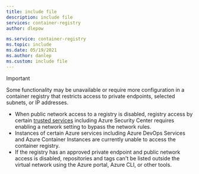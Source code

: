 ```yaml
---
title: include file
description: include file
services: container-registry
author: dlepow

ms.service: container-registry
ms.topic: include
ms.date: 05/19/2021
ms.author: danlep
ms.custom: include file
---
```



> [!IMPORTANT]
> Some functionality may be unavailable or require more configuration in a container registry that restricts access to private endpoints, selected subnets, or IP addresses. 
> * When public network access to a registry is disabled, registry access by certain [trusted services](../articles/container-registry/allow-access-trusted-services.md) including Azure Security Center requires enabling a network setting to bypass the network rules.
> * Instances of certain Azure services including Azure DevOps Services and Azure Container Instances are currently unable to access the container registry.
> * If the registry has an approved private endpoint and public network access is disabled, repositories and tags can't be listed outside the virtual network using the Azure portal, Azure CLI, or other tools.
